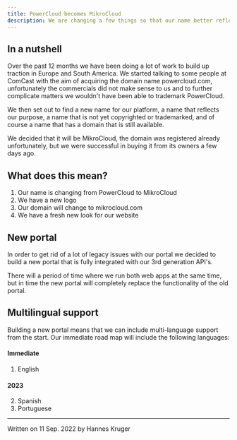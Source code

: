 ```yaml
---
title: PowerCloud becomes MikroCloud
description: We are changing a few things so that our name better reflects our mission
---
```


## In a nutshell

Over the past 12 months we have been doing a lot of work to build up traction in Europe and South America. We started talking to some people at ComCast with the aim of acquiring the domain name powercloud.com, unfortunately the commercials did not make sense to us and to further complicate matters we wouldn't have been able to trademark PowerCloud. 

We then set out to find a new name for our platform, a name that reflects our purpose, a name that is not yet copyrighted or trademarked, and of course a name that has a domain that is still available.

We decided that it will be MikroCloud, the domain was registered already unfortunately, but we were successful in buying it from its owners a few days ago.

## What does this mean?

1. Our name is changing from PowerCloud to MikroCloud
2. We have a new logo
3. Our domain will change to mikrocloud.com
4. We have a fresh new look for our website

## New portal

In order to get rid of a lot of legacy issues with our portal we decided to build a new portal that is fully integrated with our 3rd generation API's. 

There will a period of time where we run both web apps at the same time, but in time the new portal will completely replace the functionality of the old portal.

## Multilingual support

Building a new portal means that we can include multi-language support from the start. Our immediate road map will include the following languages:

#### Immediate
1. English

#### 2023
2. Spanish
3. Portuguese

---

Written on 11 Sep. 2022 by Hannes Kruger